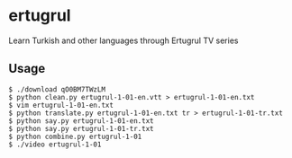 # ertugrul
Learn Turkish and other languages through Ertugrul TV series

## Usage

```
$ ./download qO0BM7TWzLM
$ python clean.py ertugrul-1-01-en.vtt > ertugrul-1-01-en.txt
$ vim ertugrul-1-01-en.txt
$ python translate.py ertugrul-1-01-en.txt tr > ertugrul-1-01-tr.txt 
$ python say.py ertugrul-1-01-en.txt
$ python say.py ertugrul-1-01-tr.txt
$ python combine.py ertugrul-1-01
$ ./video ertugrul-1-01
```

